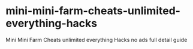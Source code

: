 # mini-mini-farm-cheats-unlimited-everything-hacks
Mini Mini Farm Cheats unlimited everything Hacks no ads full detail guide

